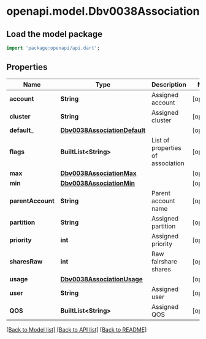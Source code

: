 # openapi.model.Dbv0038Association

## Load the model package
```dart
import 'package:openapi/api.dart';
```

## Properties
Name | Type | Description | Notes
------------ | ------------- | ------------- | -------------
**account** | **String** | Assigned account | [optional] 
**cluster** | **String** | Assigned cluster | [optional] 
**default_** | [**Dbv0038AssociationDefault**](Dbv0038AssociationDefault.md) |  | [optional] 
**flags** | **BuiltList&lt;String&gt;** | List of properties of association | [optional] 
**max** | [**Dbv0038AssociationMax**](Dbv0038AssociationMax.md) |  | [optional] 
**min** | [**Dbv0038AssociationMin**](Dbv0038AssociationMin.md) |  | [optional] 
**parentAccount** | **String** | Parent account name | [optional] 
**partition** | **String** | Assigned partition | [optional] 
**priority** | **int** | Assigned priority | [optional] 
**sharesRaw** | **int** | Raw fairshare shares | [optional] 
**usage** | [**Dbv0038AssociationUsage**](Dbv0038AssociationUsage.md) |  | [optional] 
**user** | **String** | Assigned user | [optional] 
**QOS** | **BuiltList&lt;String&gt;** | Assigned QOS | [optional] 

[[Back to Model list]](../README.md#documentation-for-models) [[Back to API list]](../README.md#documentation-for-api-endpoints) [[Back to README]](../README.md)


